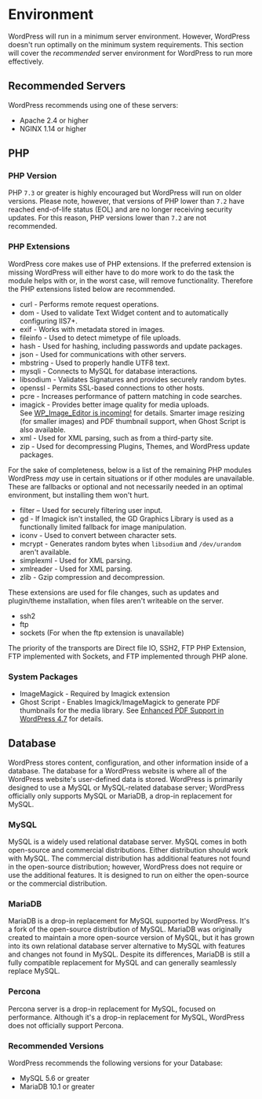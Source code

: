 # Environment

WordPress will run in a minimum server environment. However, WordPress doesn't run optimally on the minimum system requirements. This section will cover the _recommended_ server environment for WordPress to run more effectively.

## Recommended Servers

WordPress recommends using one of these servers:

*   Apache 2.4 or higher
*   NGINX 1.14 or higher

## PHP

### PHP Version

PHP `7.3` or greater is highly encouraged but WordPress will run on older versions. Please note, however, that versions of PHP lower than `7.2` have reached end-of-life status (EOL) and are no longer receiving security updates. For this reason, PHP versions lower than `7.2` are not recommended.

### PHP Extensions

WordPress core makes use of PHP extensions. If the preferred extension is missing WordPress will either have to do more work to do the task the module helps with or, in the worst case, will remove functionality. Therefore the PHP extensions listed below are recommended.

*   curl - Performs remote request operations.
*   dom - Used to validate Text Widget content and to automatically configuring IIS7+.
*   exif - Works with metadata stored in images.
*   fileinfo - Used to detect mimetype of file uploads.
*   hash - Used for hashing, including passwords and update packages.
*   json - Used for communications with other servers.
*   mbstring - Used to properly handle UTF8 text.
*   mysqli - Connects to MySQL for database interactions.
*   libsodium - Validates Signatures and provides securely random bytes.
*   openssl - Permits SSL-based connections to other hosts.
*   pcre - Increases performance of pattern matching in code searches.
*   imagick - Provides better image quality for media uploads. See [WP\_Image\_Editor is incoming!](https://make.wordpress.org/core/2012/12/06/wp_image_editor-is-incoming/) for details. Smarter image resizing (for smaller images) and PDF thumbnail support, when Ghost Script is also available.
*   xml - Used for XML parsing, such as from a third-party site.
*   zip - Used for decompressing Plugins, Themes, and WordPress update packages.

For the sake of completeness, below is a list of the remaining PHP modules WordPress _may_ use in certain situations or if other modules are unavailable. These are fallbacks or optional and not necessarily needed in an optimal environment, but installing them won't hurt.

*   filter – Used for securely filtering user input.
*   gd - If Imagick isn't installed, the GD Graphics Library is used as a functionally limited fallback for image manipulation.
*   iconv - Used to convert between character sets.
*   mcrypt - Generates random bytes when `libsodium` and `/dev/urandom` aren't available.
*   simplexml - Used for XML parsing.
*   xmlreader - Used for XML parsing.
*   zlib - Gzip compression and decompression.

These extensions are used for file changes, such as updates and plugin/theme installation, when files aren't writeable on the server.

*   ssh2
*   ftp
*   sockets (For when the ftp extension is unavailable)

The priority of the transports are Direct file IO, SSH2, FTP PHP Extension, FTP implemented with Sockets, and FTP implemented through PHP alone.

### System Packages

*   ImageMagick - Required by Imagick extension
*   Ghost Script - Enables Imagick/ImageMagick to generate PDF thumbnails for the media library. See [Enhanced PDF Support in WordPress 4.7](https://make.wordpress.org/core/2016/11/15/enhanced-pdf-support-4-7/) for details.

## Database

WordPress stores content, configuration, and other information inside of a database. The database for a WordPress website is where all of the WordPress website's user-defined data is stored. WordPress is primarily designed to use a MySQL or MySQL-related database server; WordPress officially only supports MySQL or MariaDB, a drop-in replacement for MySQL.

### MySQL

MySQL is a widely used relational database server. MySQL comes in both open-source and commercial distributions. Either distribution should work with MySQL. The commercial distribution has additional features not found in the open-source distribution; however, WordPress does not require or use the additional features. It is designed to run on either the open-source or the commercial distribution.

### MariaDB

MariaDB is a drop-in replacement for MySQL supported by WordPress. It's a fork of the open-source distribution of MySQL. MariaDB was originally created to maintain a more open-source version of MySQL, but it has grown into its own relational database server alternative to MySQL with features and changes not found in MySQL. Despite its differences, MariaDB is still a fully compatible replacement for MySQL and can generally seamlessly replace MySQL.

### Percona

Percona server is a drop-in replacement for MySQL, focused on performance. Although it's a drop-in replacement for MySQL, WordPress does not officially support Percona.

### Recommended Versions

WordPress recommends the following versions for your Database:

*   MySQL 5.6 or greater
*   MariaDB 10.1 or greater
